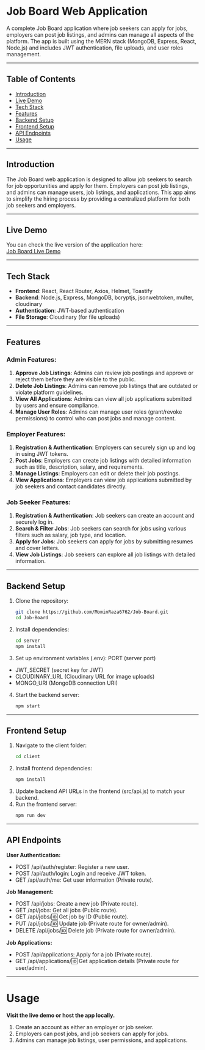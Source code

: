 # Job Board Web Application

A complete Job Board application where job seekers can apply for jobs, employers can post job listings, and admins can manage all aspects of the platform. The app is built using the MERN stack (MongoDB, Express, React, Node.js) and includes JWT authentication, file uploads, and user roles management.

---

## Table of Contents

- [Introduction](#introduction)
- [Live Demo](#live-demo)
- [Tech Stack](#tech-stack)
- [Features](#features)
- [Backend Setup](#backend-setup)
- [Frontend Setup](#frontend-setup)
- [API Endpoints](#api-endpoints)
- [Usage](#usage)

---

## Introduction

The Job Board web application is designed to allow job seekers to search for job opportunities and apply for them. Employers can post job listings, and admins can manage users, job listings, and applications. This app aims to simplify the hiring process by providing a centralized platform for both job seekers and employers.

---

## Live Demo

You can check the live version of the application here:  
[Job Board Live Demo](https://job-board-client-delta.vercel.app/)

---

## Tech Stack

- **Frontend**: React, React Router, Axios, Helmet, Toastify
- **Backend**: Node.js, Express, MongoDB, bcryptjs, jsonwebtoken, multer, cloudinary
- **Authentication**: JWT-based authentication
- **File Storage**: Cloudinary (for file uploads)

---

## Features

### Admin Features:

1. **Approve Job Listings**: Admins can review job postings and approve or reject them before they are visible to the public.
2. **Delete Job Listings**: Admins can remove job listings that are outdated or violate platform guidelines.
3. **View All Applications**: Admins can view all job applications submitted by users and ensure compliance.
4. **Manage User Roles**: Admins can manage user roles (grant/revoke permissions) to control who can post jobs and manage content.

### Employer Features:

1. **Registration & Authentication**: Employers can securely sign up and log in using JWT tokens.
2. **Post Jobs**: Employers can create job listings with detailed information such as title, description, salary, and requirements.
3. **Manage Listings**: Employers can edit or delete their job postings.
4. **View Applications**: Employers can view job applications submitted by job seekers and contact candidates directly.

### Job Seeker Features:

1. **Registration & Authentication**: Job seekers can create an account and securely log in.
2. **Search & Filter Jobs**: Job seekers can search for jobs using various filters such as salary, job type, and location.
3. **Apply for Jobs**: Job seekers can apply for jobs by submitting resumes and cover letters.
4. **View Job Listings**: Job seekers can explore all job listings with detailed information.

---

## Backend Setup

1. Clone the repository:
   ```bash
   git clone https://github.com/MominRaza6762/Job-Board.git
   cd Job-Board
2. Install dependencies:

   ```bash
   cd server
   npm install
3. Set up environment variables (.env):
   PORT (server port)

- JWT_SECRET (secret key for JWT)
- CLOUDINARY_URL (Cloudinary URL for image uploads)
- MONGO_URI (MongoDB connection URI)
4. Start the backend server:
   ```bash
   npm start
   
---

## Frontend Setup

1. Navigate to the client folder:
   ```bash
   cd client
2. Install frontend dependencies:
   ```bash
   npm install
3. Update backend API URLs in the frontend (src/api.js) to match your backend.
4. Run the frontend server:
   ```bash
   npm run dev

---

## API Endpoints
**User Authentication:**
- POST /api/auth/register: Register a new user.
- POST /api/auth/login: Login and receive JWT token.
- GET /api/auth/me: Get user information (Private route).

**Job Management:**
- POST /api/jobs: Create a new job (Private route).
- GET /api/jobs: Get all jobs (Public route).
- GET /api/jobs/:id: Get job by ID (Public route).
- PUT /api/jobs/:id: Update job (Private route for owner/admin).
- DELETE /api/jobs/:id: Delete job (Private route for owner/admin).

**Job Applications:**
- POST /api/applications: Apply for a job (Private route).
- GET /api/applications/:id: Get application details (Private route for user/admin).

---

# Usage

**Visit the live demo or host the app locally.**

1. Create an account as either an employer or job seeker.
2. Employers can post jobs, and job seekers can apply for jobs.
3. Admins can manage job listings, user permissions, and applications.

